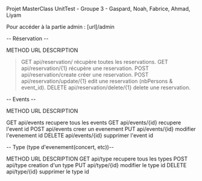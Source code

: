 Projet MasterClass UnitTest - Groupe 3 - Gaspard, Noah, Fabrice, Ahmad, Liyam



Pour accéder à la partie admin : [url]/admin



-- Réservation --

METHOD          URL                         DESCRIPTION

> GET            api/reservation/                récupère toutes les reservations.
> GET             api/reservation/{1}            récupère une reservation.
POST            api/reservation/create            créer une reservation.
POST            api/reservation/update/{1}        edit une reservation (nbPersons & event_id).
DELETE          api/reservation/delete/{1}        delete une reservation.


-- Events --

METHOD        URL            DESCRIPTION

GET           api/events        recupere tous les events
GET           api/events/{id}     recupere l'event id
POST          api/events        creer un evenement
PUT           api/events/{id}     modifier l'evenement id
DELETE        api/events/{id}     supprimer l'event id

-- Type (type d'evenement(concert, etc))--

METHOD        URL            DESCRIPTION
GET           api/type        recupere tous les types
POST          api/type        creation d'un type
PUT           api/type/{id}        modifier le type id
DELETE        api/type/{id}        supprimer le type id
